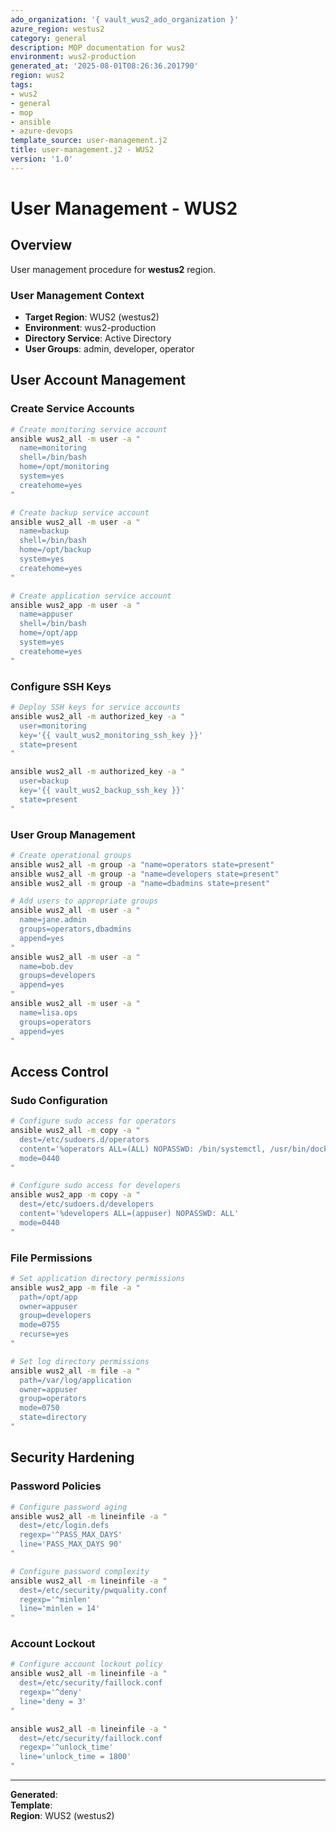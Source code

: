 ```yaml
---
ado_organization: '{ vault_wus2_ado_organization }'
azure_region: westus2
category: general
description: MOP documentation for wus2
environment: wus2-production
generated_at: '2025-08-01T08:26:36.201790'
region: wus2
tags:
- wus2
- general
- mop
- ansible
- azure-devops
template_source: user-management.j2
title: user-management.j2 - WUS2
version: '1.0'
---
```



# User Management - WUS2

## Overview

User management procedure for **westus2** region.

### User Management Context

- **Target Region**: WUS2 (westus2)
- **Environment**: wus2-production
- **Directory Service**: Active Directory
- **User Groups**: admin, developer, operator

## User Account Management

### Create Service Accounts
```bash
# Create monitoring service account
ansible wus2_all -m user -a "
  name=monitoring
  shell=/bin/bash
  home=/opt/monitoring
  system=yes
  createhome=yes
"

# Create backup service account
ansible wus2_all -m user -a "
  name=backup
  shell=/bin/bash
  home=/opt/backup
  system=yes
  createhome=yes
"

# Create application service account
ansible wus2_app -m user -a "
  name=appuser
  shell=/bin/bash
  home=/opt/app
  system=yes
  createhome=yes
"
```

### Configure SSH Keys
```bash
# Deploy SSH keys for service accounts
ansible wus2_all -m authorized_key -a "
  user=monitoring
  key='{{ vault_wus2_monitoring_ssh_key }}'
  state=present
"

ansible wus2_all -m authorized_key -a "
  user=backup
  key='{{ vault_wus2_backup_ssh_key }}'
  state=present
"
```

### User Group Management
```bash
# Create operational groups
ansible wus2_all -m group -a "name=operators state=present"
ansible wus2_all -m group -a "name=developers state=present"
ansible wus2_all -m group -a "name=dbadmins state=present"

# Add users to appropriate groups
ansible wus2_all -m user -a "
  name=jane.admin
  groups=operators,dbadmins
  append=yes
"
ansible wus2_all -m user -a "
  name=bob.dev
  groups=developers
  append=yes
"
ansible wus2_all -m user -a "
  name=lisa.ops
  groups=operators
  append=yes
"
```

## Access Control

### Sudo Configuration
```bash
# Configure sudo access for operators
ansible wus2_all -m copy -a "
  dest=/etc/sudoers.d/operators
  content='%operators ALL=(ALL) NOPASSWD: /bin/systemctl, /usr/bin/docker'
  mode=0440
"

# Configure sudo access for developers
ansible wus2_app -m copy -a "
  dest=/etc/sudoers.d/developers
  content='%developers ALL=(appuser) NOPASSWD: ALL'
  mode=0440
"
```

### File Permissions
```bash
# Set application directory permissions
ansible wus2_app -m file -a "
  path=/opt/app
  owner=appuser
  group=developers
  mode=0755
  recurse=yes
"

# Set log directory permissions
ansible wus2_all -m file -a "
  path=/var/log/application
  owner=appuser
  group=operators
  mode=0750
  state=directory
"
```

## Security Hardening

### Password Policies
```bash
# Configure password aging
ansible wus2_all -m lineinfile -a "
  dest=/etc/login.defs
  regexp='^PASS_MAX_DAYS'
  line='PASS_MAX_DAYS 90'
"

# Configure password complexity
ansible wus2_all -m lineinfile -a "
  dest=/etc/security/pwquality.conf
  regexp='^minlen'
  line='minlen = 14'
"
```

### Account Lockout
```bash
# Configure account lockout policy
ansible wus2_all -m lineinfile -a "
  dest=/etc/security/faillock.conf
  regexp='^deny'
  line='deny = 3'
"

ansible wus2_all -m lineinfile -a "
  dest=/etc/security/faillock.conf
  regexp='^unlock_time'
  line='unlock_time = 1800'
"
```

---

**Generated**:   
**Template**:   
**Region**: WUS2 (westus2)